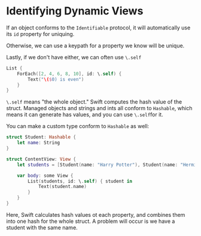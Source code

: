 # Identifying Dynamic Views

If an object conforms to the `Identifiable` protocol, it will automatically use its `id` property for uniquing.

Otherwise, we can use a keypath for a property we know will be unique.

Lastly, if we don't have either, we can often use `\.self`

```swift
List {
    ForEach([2, 4, 6, 8, 10], id: \.self) {
        Text("\($0) is even")
    }
}
```

`\.self` means "the whole object." Swift computes the hash value of the struct. Managed objects and strings and ints all conform to `Hashable`, which means it can generate has values, and you can use `\.self`for it.

You can make a custom type conform to `Hashable` as well:

```swift
struct Student: Hashable {
    let name: String
}

struct ContentView: View {
    let students = [Student(name: "Harry Potter"), Student(name: "Hermione Granger")]

    var body: some View {
        List(students, id: \.self) { student in
            Text(student.name)
        }
    }
}
```

Here, Swift calculates hash values ot each property, and combines them into one hash for the whole struct. A problem will occur is we have a student with the same name.
